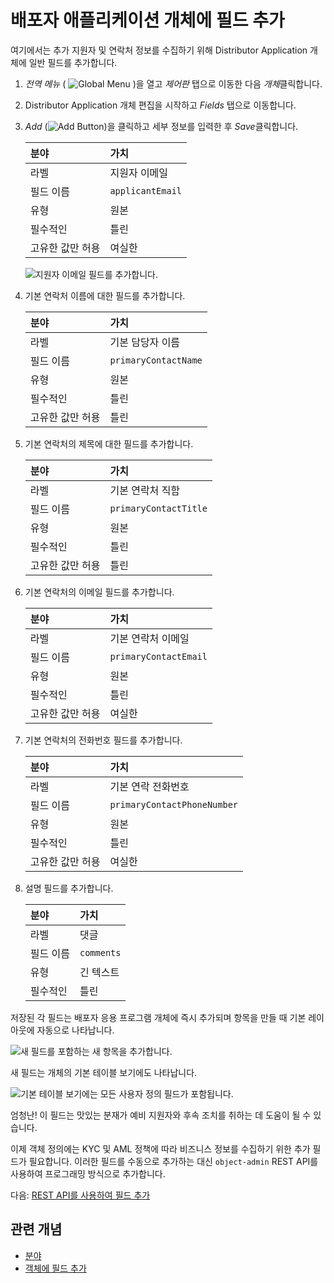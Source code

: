 # 배포자 애플리케이션 개체에 필드 추가

여기에서는 추가 지원자 및 연락처 정보를 수집하기 위해 Distributor Application 개체에 일반 필드를 추가합니다.

1. *전역 메뉴* ( ![Global Menu](../../images/icon-applications-menu.png) )을 열고 *제어판* 탭으로 이동한 다음 *개체*클릭합니다.

1. Distributor Application 개체 편집을 시작하고 *Fields* 탭으로 이동합니다.

1. *Add* (![Add Button](../../images/icon-add.png))을 클릭하고 세부 정보를 입력한 후 *Save*클릭합니다.

   | 분야        | 가치               |
   |:--------- |:---------------- |
   | 라벨        | 지원자 이메일          |
   | 필드 이름     | `applicantEmail` |
   | 유형        | 원본               |
   | 필수적인      | 틀린               |
   | 고유한 값만 허용 | 여실한              |

   ![지원자 이메일 필드를 추가합니다.](./adding-fields-to-the-distributor-application-object/images/01.png)

1. 기본 연락처 이름에 대한 필드를 추가합니다.

   | 분야        | 가치                   |
   |:--------- |:-------------------- |
   | 라벨        | 기본 담당자 이름            |
   | 필드 이름     | `primaryContactName` |
   | 유형        | 원본                   |
   | 필수적인      | 틀린                   |
   | 고유한 값만 허용 | 틀린                   |

1. 기본 연락처의 제목에 대한 필드를 추가합니다.

   | 분야        | 가치                    |
   |:--------- |:--------------------- |
   | 라벨        | 기본 연락처 직함             |
   | 필드 이름     | `primaryContactTitle` |
   | 유형        | 원본                    |
   | 필수적인      | 틀린                    |
   | 고유한 값만 허용 | 틀린                    |

1. 기본 연락처의 이메일 필드를 추가합니다.

   | 분야        | 가치                    |
   |:--------- |:--------------------- |
   | 라벨        | 기본 연락처 이메일            |
   | 필드 이름     | `primaryContactEmail` |
   | 유형        | 원본                    |
   | 필수적인      | 틀린                    |
   | 고유한 값만 허용 | 여실한                   |

1. 기본 연락처의 전화번호 필드를 추가합니다.

   | 분야        | 가치                          |
   |:--------- |:--------------------------- |
   | 라벨        | 기본 연락 전화번호                  |
   | 필드 이름     | `primaryContactPhoneNumber` |
   | 유형        | 원본                          |
   | 필수적인      | 틀린                          |
   | 고유한 값만 허용 | 여실한                         |

1. 설명 필드를 추가합니다.

   | 분야    | 가치         |
   |:----- |:---------- |
   | 라벨    | 댓글         |
   | 필드 이름 | `comments` |
   | 유형    | 긴 텍스트      |
   | 필수적인  | 틀린         |

저장된 각 필드는 배포자 응용 프로그램 개체에 즉시 추가되며 항목을 만들 때 기본 레이아웃에 자동으로 나타납니다.

![새 필드를 포함하는 새 항목을 추가합니다.](./adding-fields-to-the-distributor-application-object/images/02.png)

새 필드는 개체의 기본 테이블 보기에도 나타납니다.

![기본 테이블 보기에는 모든 사용자 정의 필드가 포함됩니다.](./adding-fields-to-the-distributor-application-object/images/03.png)

엄청난! 이 필드는 맛있는 분재가 예비 지원자와 후속 조치를 취하는 데 도움이 될 수 있습니다.

이제 객체 정의에는 KYC 및 AML 정책에 따라 비즈니스 정보를 수집하기 위한 추가 필드가 필요합니다. 이러한 필드를 수동으로 추가하는 대신 `object-admin` REST API를 사용하여 프로그래밍 방식으로 추가합니다.

다음: [REST API를 사용하여 필드 추가](./adding-fields-using-rest-apis.md)

## 관련 개념

* [분야](https://learn.liferay.com/en/w/dxp/building-applications/objects/creating-and-managing-objects/fields)
* [객체에 필드 추가](https://learn.liferay.com/w/dxp/building-applications/objects/creating-and-managing-objects/fields/adding-fields-to-objects)
